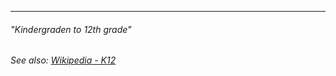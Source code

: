 
----


###### "Kindergraden to 12th grade"


*See also: [Wikipedia - K12](https://en.wikipedia.org/wiki/K–12)*









